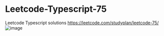 # Leetcode-Typescript-75
Leetcode Typescript solutions
https://leetcode.com/studyplan/leetcode-75/
![image](https://github.com/user-attachments/assets/2bebd8be-a8dc-4628-a090-d4967b3ad9a8)




